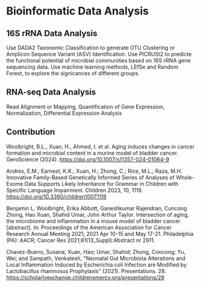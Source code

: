 # Bioinformatic Data Analysis

## 16S rRNA Data Analysis
Use DADA2 Taxonomic Classification to generate OTU Clustering or Amplicon Sequence Variant (ASV) Identification. Use PICRUSt2 to predicte the functional potential of microbial communities based on 16S rRNA gene sequencing data. 
Use machine learning methods, LEfSe and Random Forest, to explore the signicances of different groups.
## RNA-seq Data Analysis
Read Alignment or Mapping, Quantification of Gene Expression, Normalization, Differential Expression Analysis

## Contribution
Woolbright, B.L., Xuan, H., Ahmed, I. et al. Aging induces changes in cancer formation and microbial content in a murine model of bladder cancer. GeroScience (2024). https://doi.org/10.1007/s11357-024-01064-9

Andres, E.M.; Earnest, K.K.; Xuan, H.; Zhong, C.; Rice, M.L.; Raza, M.H. Innovative Family-Based Genetically Informed Series of Analyses of Whole-Exome Data Supports Likely Inheritance for Grammar in Children with Specific Language Impairment. Children 2023, 10, 1119. https://doi.org/10.3390/children10071119

Benjamin L. Woolbright, Erika Abbott, Ganeshkumar Rajendran, Cuncong Zhong, Hao Xuan, Shahid Umar, John Arthur Taylor. Intersection of aging, the microbiome and inflammation in a mouse model of bladder cancer [abstract]. In: Proceedings of the American Association for Cancer Research Annual Meeting 2021; 2021 Apr 10-15 and May 17-21. Philadelphia (PA): AACR; Cancer Res 2021;81(13_Suppl):Abstract nr 2911.

Chavez-Bueno, Susana; Xuan, Hao; Umar, Shahid; Zhong, Concong; Yu, Wei; and Sampath, Venkatesh, "Neonatal Gut Microbiota Alterations and Local Inflammation Induced by Escherichia coli Infection are Modified by Lactobacillus rhamnosus Prophylaxis" (2021). Presentations. 28.
https://scholarlyexchange.childrensmercy.org/presentations/28

<!-- ## Example
![image info](output.png) -->
